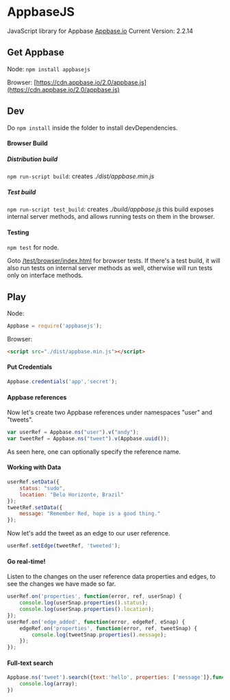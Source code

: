 # AppbaseJS
JavaScript library for Appbase [Appbase.io](http://appbase.io)
Current Version: 2.2.14

## Get Appbase
Node: `npm install appbasejs`

Browser: [https://cdn.appbase.io/2.0/appbase.js](https://cdn.appbase.io/2.0/appbase.js)

## Dev
Do `npm install` inside the folder to install devDependencies.

#### Browser Build

##### Distribution build
`npm run-script build`: creates _./dist/appbase.min.js_


##### Test build
`npm run-script test_build`: creates _./build/appbase.js_ this build exposes internal server methods, and allows running tests on them in the browser.

#### Testing
`npm test` for node.

Goto [/test/browser/index.html](http://sids-aquarius.github.io/appbasejs-compact/test/browser) for browser tests. If there's a test build, it will also run tests on internal server methods as well, otherwise will run tests only on interface methods.

## Play
Node:
```js
Appbase = require('appbasejs');
```

Browser:
```html
<script src="./dist/appbase.min.js"></script>
```

#### Put Credentials
```js
Appbase.credentials('app','secret');
```

#### Appbase references
Now let's create two Appbase references under namespaces "user" and "tweets".

```js
var userRef = Appbase.ns("user").v("andy");
var tweetRef = Appbase.ns("tweet").v(Appbase.uuid());
```

As seen here, one can optionally specify the reference name.

#### Working with Data

```js
userRef.setData({
    status: "sudo",
    location: "Belo Horizonte, Brazil"
});
tweetRef.setData({
    message: "Remember Red, hope is a good thing."
});
```

Now let's add the tweet as an edge to our user reference.

```js
userRef.setEdge(tweetRef, 'tweeted');
```
#### Go real-time! 

Listen to the changes on the user reference data properties and edges, to see the changes we have made so far.

```js
userRef.on('properties', function(error, ref, userSnap) {
    console.log(userSnap.properties().status);
    console.log(userSnap.properties().location);
});
userRef.on('edge_added', function(error, edgeRef, eSnap) {
    edgeRef.on('properties', function(error, ref, tweetSnap) {
        console.log(tweetSnap.properties().message);
    });
});
```

#### Full-text search

```js
Appbase.ns('tweet').search({text:'hello', properties: ['message']},function(err, array) {
    console.log(array);
})
```

